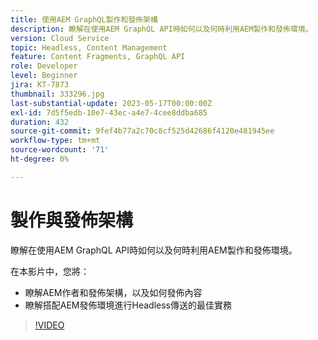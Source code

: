 ```yaml
---
title: 使用AEM GraphQL製作和發佈架構
description: 瞭解在使用AEM GraphQL API時如何以及何時利用AEM製作和發佈環境。
version: Cloud Service
topic: Headless, Content Management
feature: Content Fragments, GraphQL API
role: Developer
level: Beginner
jira: KT-7873
thumbnail: 333296.jpg
last-substantial-update: 2023-05-17T00:00:00Z
exl-id: 7d5f5edb-10e7-43ec-a4e7-4cee8ddba685
duration: 432
source-git-commit: 9fef4b77a2c70c8cf525d42686f4120e481945ee
workflow-type: tm+mt
source-wordcount: '71'
ht-degree: 0%

---
```


# 製作與發佈架構

瞭解在使用AEM GraphQL API時如何以及何時利用AEM製作和發佈環境。

在本影片中，您將：

+ 瞭解AEM作者和發佈架構，以及如何發佈內容
+ 瞭解搭配AEM發佈環境進行Headless傳送的最佳實務

>[!VIDEO](https://video.tv.adobe.com/v/333296?quality=12&learn=on)

